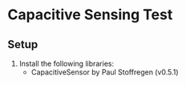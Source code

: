 # Capacitive Sensing Test

## Setup

1. Install the following libraries:
    - CapacitiveSensor by Paul Stoffregen (v0.5.1)
